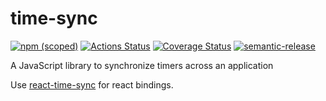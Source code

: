 # time-sync

[![npm (scoped)](https://img.shields.io/npm/v/time-sync.svg)](https://www.npmjs.com/package/time-sync) [![Actions Status](https://github.com/peterjuras/time-sync/workflows/time-sync/badge.svg)](https://github.com/{owner}/{repo}/actions) [![Coverage Status](https://coveralls.io/repos/github/peterjuras/time-sync/badge.svg?branch=master)](https://coveralls.io/github/peterjuras/time-sync?branch=master) [![semantic-release](https://img.shields.io/badge/%20%20%F0%9F%93%A6%F0%9F%9A%80-semantic--release-e10079.svg)](https://github.com/semantic-release/semantic-release)


A JavaScript library to synchronize timers across an application

Use [react-time-sync](https://github.com/peterjuras/react-time-sync) for react bindings.
